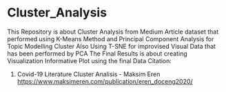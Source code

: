 # Cluster_Analysis
This Repository is about Cluster Analysis from Medium Article dataset that performed using K-Means Method and Principal Component Analysis for Topic Modelling Cluster
Also Using T-SNE for improvised Visual Data that has been performed by PCA
The Final Results is about creating Visualization Informative Plot using the final Data
Citation:
  1. Covid-19 Literature Cluster Analisis - Maksim Eren
     https://www.maksimeren.com/publication/eren_doceng2020/
